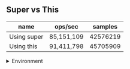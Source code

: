 ## Super vs This

|name|ops/sec|samples|
|-|-|-|
|Using super|85,151,109|42576219|
|Using this|91,411,798|45705909|


<details>
<summary>Environment</summary>

* __Machine:__ linux x64 | 4 vCPUs | 7.6GB Mem
* __Run:__ Thu Sep 04 2025 19:50:56 GMT+0000 (Coordinated Universal Time)
* __Node:__ `v20.19.4`
</details>

<!--
{"environment":{"platform":"linux","arch":"x64","cpus":4,"totalMemory":7.597843170166016},"benchmarks":[{"name":"Using super","samples":42576219,"opsSec":85151109.9832887},{"name":"Using this","samples":45705909,"opsSec":91411798.62069869}]}-->
